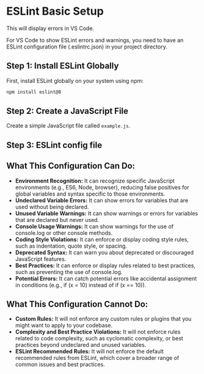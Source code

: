 # ESLint Basic Setup

This will display errors in VS Code.

For VS Code to show ESLint errors and warnings, you need to have an ESLint configuration file (.eslintrc.json) in your project directory.

## Step 1: Install ESLint Globally

First, install ESLint globally on your system using npm:

```bash
npm install eslint@8
```

## Step 2: Create a JavaScript File

Create a simple JavaScript file called `example.js`.

## Step 3: ESLint config file

## What This Configuration Can Do:

- **Environment Recognition:** It can recognize specific JavaScript environments (e.g., ES6, Node, browser), reducing false positives for global variables and syntax specific to those environments.
- **Undeclared Variable Errors:** It can show errors for variables that are used without being declared.
- **Unused Variable Warnings:** It can show warnings or errors for variables that are declared but never used.
- **Console Usage Warnings:** It can show warnings for the use of console.log or other console methods.
- **Coding Style Violations:** It can enforce or display coding style rules, such as indentation, quote style, or spacing.
- **Deprecated Syntax:** It can warn you about deprecated or discouraged JavaScript features.
- **Best Practices:** It can enforce or display rules related to best practices, such as preventing the use of console.log.
- **Potential Errors:** It can catch potential errors like accidental assignment in conditions (e.g., if (x = 10) instead of if (x == 10)).

## What This Configuration Cannot Do:

- **Custom Rules:** It will not enforce any custom rules or plugins that you might want to apply to your codebase.
- **Complexity and Best Practice Violations:** It will not enforce rules related to code complexity, such as cyclomatic complexity, or best practices beyond undeclared and unused variables.
- **ESLint Recommended Rules:** It will not enforce the default recommended rules from ESLint, which cover a broader range of common issues and best practices.

